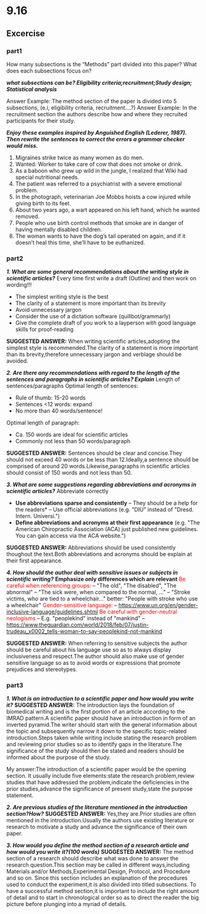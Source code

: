 # 9.16

## Excercise

### part1

How many subsections is the “Methods” part divided into this paper? 
What does each subsections focus on?

***what subsections can be?
Eligibility criteria;recruitment;Study design;
Statistical analysis***

Answer Example: The method section of the paper is divided into 5 subsections, (e.i, eligibility criteria, recruitment....?)
Answer Example: In the recruitment section the authors describe how and where they recruited participants for their study.

***Enjoy   these   examples   inspired   by   Anguished   English   (Lederer,   1987).   Then 
rewrite  the  sentences  to  correct  the  errors  a  grammar  checker  would  miss.***
1. Migraines  strike  twice  as  many  women  as  do  men.
2. Wanted:  Worker  to  take  care  of  cow  that  does  not  smoke  or  drink.
3. As   a   baboon   who   grew   up   wild   in   the   jungle,   I   realized   that   Wiki   had 
special  nutritional  needs.
4. The patient was referred to a psychiatrist with a severe emotional problem.
5. In   the   photograph,   veterinarian   Joe   Mobbs   hoists   a   cow   injured   while 
giving  birth  to  its  feet.
6. About  two  years  ago,  a  wart  appeared  on  his  left  hand,  which  he  wanted 
removed.
7. People  who  use  birth  control  methods  that  smoke  are  in  danger  of  having 
mentally  disabled  children.
8. The woman wants to have the dog’s tail operated on again, and if it doesn’t 
heal  this  time,  she’ll  have  to  be  euthanized.

### part2

***1. What are some general recommendations about the writing style in scientific articles?***
Every time first write a draft (Outline) and then work on wording!!!

- The simplest writing style is the best
- The clarity of a statement is more important than its brevity
- Avoid unnecessary jargon
- Consider the use of a dictation software (quillbot/grammarly)
- Give the complete draft of you work to a layperson with good language skills for proof-reading

**SUGGESTED ANSWER:**
When writing scientific articles,adopting the simplest style is recommended.The clarity of a statement is more important than its brevity,therefore unnecessary jargon and verblage should be avoided.

***2. Are there any recommendations with regard to the length of the sentences and paragraphs in scientific articles? Explain***
Length of sentences/paragraphs
Optimal length of sentences:
- Rule of thumb: 15-20 words
- Sentences <12 words: expand
- No more than 40 words/sentence!

Optimal length of paragraph:
- Ca. 150 words are ideal for scientific articles
- Commonly not less than 50 words/paragraph

**SUGGESTED ANSWER:**
Sentences should be clear and concise.They should not exceed 40 words or be less than 12.Ideally,a sentence should be comprised of around 20 words.Likewise,paragraphs in scientific articles should consist of 150 words and not less than 50.

***3. What are some suggestions regarding abbreviations and acronyms in scientific articles?***
Abbreviate correctly
- **Use abbreviations sparse and consistently**
– They should be a help for the readers*
– Use official abbreviations (e.g. "DIU" instead of "Dresd. 
Intern. Universi.")
- **Define abbreviations and acronyms at their first appearance** (e.g. "The American Chiropractic
Association (ACA) just published new guidelines. You can gain access via the ACA website.")

**SUGGESTED ANSWER:**
Abbreviations should be used consistently thoughout the text.Both abbreviations and acronyms should be explain at their first appearance.

***4. How should the author deal with sensitive issues or subjects in scientific writing?***
**Emphasize only differences which are relevant**
<font color=red>Be careful when referencing groups:</font>
– "The old", "The disabled", "The abnormal" 
– "The sick were, when compared to the normal, …"
– "Stroke victims, who are tied to a wheelchair…" better: "People with stroke who use a wheelchair"
<font color=red>Gender-sensitive language:</font>
– https://www.un.org/en/gender-inclusive-language/guidelines.shtml
<font color=red>Be careful with gender-neutral neologisms</font>
– E.g. "peoplekind" instead of "mankind"
– https://www.theguardian.com/world/2018/feb/07/justin-trudeau_x0002_tells-woman-to-say-peoplekind-not-mankind

**SUGGESTED ANSWER:**
When referring to sensitive subjects the author should be careful about his language use so as to always display inclusiveness and respect.The author should also make use of gender sensitive language so as to avoid words or expressions that promote prejudices and stereotypes.

### part3

***1. What is an introduction to a scientific paper and how would you write it?***
**SUGGESTED ANSWER:**
The introduction lays the foundation of biomedical writing and is the first portion of an article according to the IMRAD pattern.A scientific paper should have an introduction in form of an inverted pyramid.The writer should start with the general information about the topic and subsequently narrow it down to the specific topic-related introduction.Steps taken while writing include stating the research problem and reviewing prior studies so as to identify gaps in the literature.The significance of the study should then be stated and readers should be informed about the purpose of the study.

My answer:The introduction of a scientific paper would be the opening section. It usually include five elements:state the research problem,review studies that have addressed the problem,indicate the deficiencies in the prior studies,advance the significance of present study,state the purpose statement.

***2. Are previous studies of the literature mentioned in the introduction section?How?***
**SUGGESTED ANSWER:**
Yes,they are.Prior studies are often mentioned in the introduction.Usually the authors use existing literature or research to motivate a study and advance the significance of their own paper.

***3. How would you define the method section of a research article and how would you write it?(100 words)***
**SUGGESTED ANSWER:**
 The method section of a research should describe what was done to answer the research question.This section may be called in different ways,including Materials and/or Methods,Experimental Design, Protocol, and Procedure and so on. Since this section includes an explanation of the procedures used to conduct the experiment,it is also divided into titled subsections. To have a successful method section,it is important to include the right amount of detail and to start in chronological order so as to direct the reader the big picture before plunging into a myriad of details.